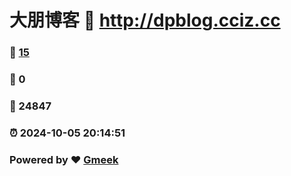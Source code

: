 # 大朋博客 :link: http://dpblog.cciz.cc 
### :page_facing_up: [15](http://dpblog.cciz.cc/tag.html) 
### :speech_balloon: 0 
### :hibiscus: 24847 
### :alarm_clock: 2024-10-05 20:14:51 
### Powered by :heart: [Gmeek](https://github.com/Meekdai/Gmeek)
